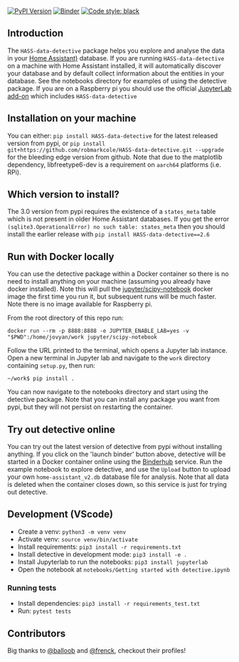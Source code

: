 [![PyPI Version](https://img.shields.io/pypi/v/HASS-data-detective.svg)](https://pypi.org/project/HASS-data-detective/)
[![Binder](https://mybinder.org/badge_logo.svg)](https://mybinder.org/v2/gh/robmarkcole/HASS-data-detective/master?filepath=notebooks)
[![Code style: black](https://img.shields.io/badge/code%20style-black-000000.svg)](https://github.com/ambv/black)

## Introduction
The `HASS-data-detective` package helps you explore and analyse the data in your [Home Assistant)](https://www.home-assistant.io/) database. If you are running `HASS-data-detective` on a machine with Home Assistant installed, it will automatically discover your database and by default collect information about the entities in your database. See the notebooks directory for examples of using the detective package. If you are on a Raspberry pi you should use the official [JupyterLab add-on](https://data.home-assistant.io/docs/quick-start/) which includes `HASS-data-detective`

## Installation on your machine
You can either: `pip install HASS-data-detective` for the latest released version from pypi, or `pip install git+https://github.com/robmarkcole/HASS-data-detective.git --upgrade` for the bleeding edge version from github. Note that due to the matplotlib dependency, libfreetype6-dev is a requirement on `aarch64` platforms (i.e. RPi).

## Which version to install?
The 3.0 version from pypi requires the existence of a `states_meta` table which is not present in older Home Assistant databases. If you get the error `(sqlite3.OperationalError) no such table: states_meta` then you should install the earlier release with `pip install HASS-data-detective==2.6`

## Run with Docker locally
You can use the detective package within a Docker container so there is no need to install anything on your machine (assuming you already have docker installed). Note this will pull the [jupyter/scipy-notebook](https://github.com/jupyter/docker-stacks/blob/master/scipy-notebook/Dockerfile) docker image the first time you run it, but subsequent runs will be much faster. Note there is no image available for Raspberry pi.

From the root directory of this repo run:
```
docker run --rm -p 8888:8888 -e JUPYTER_ENABLE_LAB=yes -v "$PWD":/home/jovyan/work jupyter/scipy-notebook
```
Follow the URL printed to the terminal, which opens a Jupyter lab instance. Open a new terminal in Jupyter lab and navigate to the `work` directory containing `setup.py`, then run:
 ```
 ~/work$ pip install .
 ```
You can now navigate to the notebooks directory and start using the detective package. Note that you can install any package you want from pypi, but they will not persist on restarting the container.

## Try out detective online
You can try out the latest version of detective from pypi without installing anything. If you click on the 'launch binder' button above, detective will be started in a Docker container online using the [Binderhub](https://binderhub.readthedocs.io) service. Run the example notebook to explore detective, and use the `Upload` button to upload your own `home-assistant_v2.db` database file for analysis. Note that all data is deleted when the container closes down, so this service is just for trying out detective.

## Development (VScode)
* Create a venv: `python3 -m venv venv`
* Activate venv: `source venv/bin/activate`
* Install requirements: `pip3 install -r requirements.txt`
* Install detective in development mode: `pip3 install -e .`
* Install Jupyterlab to run the notebooks: `pip3 install jupyterlab`
* Open the notebook at `notebooks/Getting started with detective.ipynb`

### Running tests
* Install dependencies: `pip3 install -r requirements_test.txt`
* Run: `pytest tests`

## Contributors
Big thanks to [@balloob](https://github.com/balloob) and [@frenck](https://github.com/frenck), checkout their profiles!
